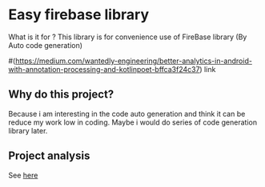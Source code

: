 # Easy firebase library

What is it for ? This library is for convenience use of FireBase library
(By Auto code generation)


#(https://medium.com/wantedly-engineering/better-analytics-in-android-with-annotation-processing-and-kotlinpoet-bffca3f24c37) link


## Why do this project?
Because i am interesting in the code auto generation and think it can be reduce my work low in coding. Maybe i would do series of code generation library
later.

## Project analysis
See [here](doc/project-analysis.md)